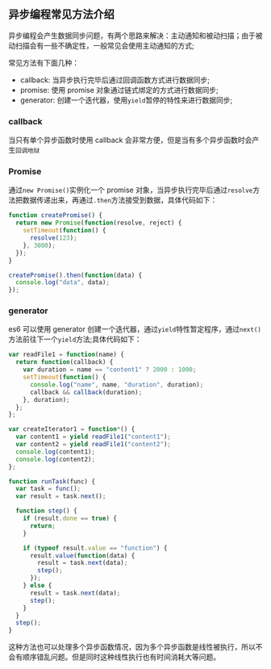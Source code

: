 ## 异步编程常见方法介绍

异步编程会产生数据同步问题，有两个思路来解决：主动通知和被动扫描；由于被动扫描会有一些不确定性，一般常见会使用主动通知的方式;

常见方法有下面几种：

- callback: 当异步执行完毕后通过回调函数方式进行数据同步;
- promise: 使用 promise 对象通过链式绑定的方式进行数据同步;
- generator: 创建一个迭代器，使用`yield`暂停的特性来进行数据同步; 

### callback

当只有单个异步函数时使用 callback 会非常方便，但是当有多个异步函数时会产生`回调地狱`

### Promise

通过`new Promise()`实例化一个 promise 对象，当异步执行完毕后通过`resolve`方法把数据传递出来，再通过`.then`方法接受到数据，具体代码如下：

```js
function createPromise() {
  return new Promise(function(resolve, reject) {
    setTimeout(function() {
      resolve(123);
    }, 3000);
  });
}

createPromise().then(function(data) {
  console.log("data", data);
});
```

### generator

es6 可以使用 generator 创建一个迭代器，通过`yield`特性暂定程序，通过`next()`方法前往下一个`yield`方法;具体代码如下：

```js
var readFile1 = function(name) {
  return function(callback) {
    var duration = name == "content1" ? 2000 : 1000;
    setTimeout(function() {
      console.log("name", name, "duration", duration);
      callback && callback(duration);
    }, duration);
  };
};

var createIterator1 = function*() {
  var content1 = yield readFile1("content1");
  var content2 = yield readFile1("content2");
  console.log(content1);
  console.log(content2);
};

function runTask(func) {
  var task = func();
  var result = task.next();

  function step() {
    if (result.done == true) {
      return;
    }

    if (typeof result.value == "function") {
      result.value(function(data) {
        result = task.next(data);
        step();
      });
    } else {
      result = task.next(data);
      step();
    }
  }
  step();
}
```
这种方法也可以处理多个异步函数情况，因为多个异步函数是线性被执行，所以不会有顺序错乱问题。但是同时这种线性执行也有时间消耗大等问题。

